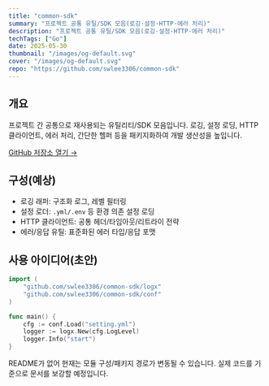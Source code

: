```yaml
---
title: "common-sdk"
summary: "프로젝트 공통 유틸/SDK 모음(로깅·설정·HTTP·에러 처리)"
description: "프로젝트 공통 유틸/SDK 모음(로깅·설정·HTTP·에러 처리)"
techTags: ["Go"]
date: 2025-05-30
thumbnail: "/images/og-default.svg"
cover: "/images/og-default.svg"
repo: "https://github.com/swlee3306/common-sdk"
---
```


## 개요

프로젝트 간 공통으로 재사용되는 유틸리티/SDK 모음입니다. 로깅, 설정 로딩, HTTP 클라이언트, 에러 처리, 간단한 헬퍼 등을 패키지화하여 개발 생산성을 높입니다.

<a class="btn" href="https://github.com/swlee3306/common-sdk" target="_blank" rel="noopener">GitHub 저장소 열기 →</a>

## 구성(예상)

- 로깅 래퍼: 구조화 로그, 레벨 필터링
- 설정 로더: `.yml/.env` 등 환경 의존 설정 로딩
- HTTP 클라이언트: 공통 헤더/타임아웃/리트라이 전략
- 에러/응답 유틸: 표준화된 에러 타입/응답 포맷

## 사용 아이디어(초안)

```go
import (
    "github.com/swlee3306/common-sdk/logx"
    "github.com/swlee3306/common-sdk/conf"
)

func main() {
    cfg := conf.Load("setting.yml")
    logger := logx.New(cfg.LogLevel)
    logger.Info("start")
}
```

README가 없어 현재는 모듈 구성/패키지 경로가 변동될 수 있습니다. 실제 코드를 기준으로 문서를 보강할 예정입니다.
